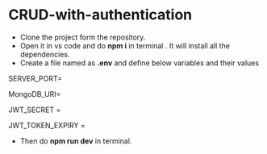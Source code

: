 # CRUD-with-authentication

- Clone the project form the repository.
- Open it in vs code and do **npm i** in terminal . It will install all the dependencies.
- Create a file named as **.env** and define below variables and their values

SERVER_PORT=

MongoDB_URI=

JWT_SECRET =

JWT_TOKEN_EXPIRY =

- Then do **npm run dev** in terminal.
